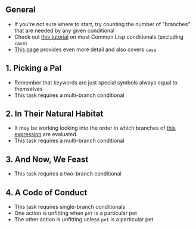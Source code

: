 ## General

- If you're not sure where to start, try counting the number of "branches" that
  are needed by any given conditional
- Check out [this
  tutorial](https://riptutorial.com/common-lisp/example/11082/conditional-constructs)
  on most Common Lisp conditionals (excluding `case`)
- [This page](https://www.cs.cmu.edu/Groups/AI/html/cltl/clm/node84.html)
  provides even more detail and also covers `case`

## 1. Picking a Pal

- Remember that keywords are just special symbols always equal to themselves
- This task requires a multi-branch conditional

## 2. In Their Natural Habitat

- It may be working looking into the order in which branches of [this
  expression](http://l1sp.org/cl/cond) are evaluated.
- This task requires a multi-branch conditional

## 3. And Now, We Feast

- This task requires a two-branch conditional

## 4. A Code of Conduct

- This task requires single-branch conditionals
- One action is unfitting when `pet` is a particular pet
- The other action is unfitting unless `pet` is a particular pet
